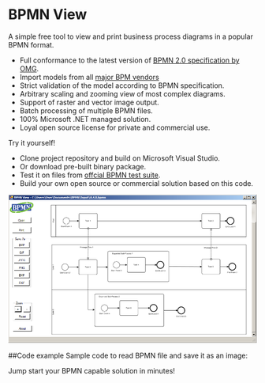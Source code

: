 # BPMN View
A simple free tool to view and print business process diagrams in a popular BPMN format. 

* Full conformance to the latest version of [BPMN 2.0 specification by OMG](http://www.bpmn.org/).
* Import models from all [major BPM vendors](http://bpmn-miwg.github.io/bpmn-miwg-tools/)
* Strict validation of the model according to BPMN specification.
* Arbitrary scaling and zooming view of most complex diagrams.
* Support of raster and vector image output.
* Batch processing of multiple BPMN files.
* 100% Microsoft .NET managed solution.
* Loyal open source license for private and commercial use.
 
Try it yourself!
* Clone project repository and build on Microsoft Visual Studio.
* Or download pre-built binary package.
* Test it on files from [offcial BPMN test suite](https://github.com/bpmn-miwg/bpmn-miwg-test-suite).
* Build your own open source or commercial solution based on this code.

 
![bzinchenko](BPMN_View.png)

##Code example
Sample code to read BPMN file and save it as an image:



Jump start your BPMN capable solution in minutes!
